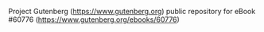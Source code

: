 Project Gutenberg (https://www.gutenberg.org) public repository for eBook #60776 (https://www.gutenberg.org/ebooks/60776)
